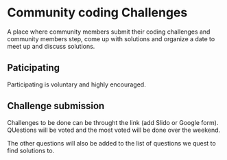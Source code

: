 # Community coding Challenges

A place where community members submit their coding challenges and community members step, come up with solutions and organize a date to meet up and discuss solutions.

## Paticipating

Participating is voluntary and highly encouraged.

## Challenge submission

Challenges to be done can be throught the link (add Slido or Google form). QUestions will be voted and the most voted will be done over the weekend.

The other questions will also be added to the list of questions we quest to find solutions to.
